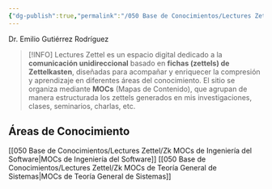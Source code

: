```yaml
---
{"dg-publish":true,"permalink":"/050 Base de Conocimientos/Lectures Zettel/Zk Lectures Zettel by EGR/","title":["Lectures Zettel"],"tags":["gardenEntry"]}
---
```


Dr. Emilio Gutiérrez Rodríguez

> [!INFO] 
> Lectures Zettel es un espacio digital dedicado a la **comunicación unidireccional** basado en **fichas (zettels) de Zettelkasten**, diseñadas para acompañar y enriquecer la compresión y aprendizaje en diferentes áreas del conocimiento. El sitio se organiza mediante **MOCs** (Mapas de Contenido), que agrupan de manera estructurada los zettels generados en mis investigaciones, clases, seminarios, charlas, etc.

## Áreas de Conocimiento
[[050 Base de Conocimientos/Lectures Zettel/Zk MOCs de Ingeniería del Software\|MOCs de Ingeniería del Software]]
[[050 Base de Conocimientos/Lectures Zettel/Zk MOCs de Teoría General de Sistemas\|MOCs de Teoría General de Sistemas]]